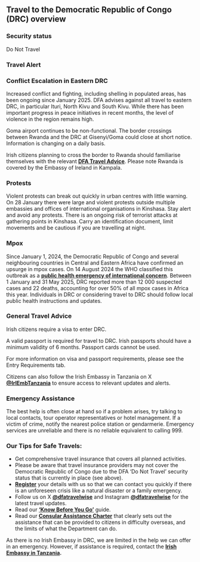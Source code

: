 ## Travel to the Democratic Republic of Congo (DRC) overview

### **Security status**

Do Not Travel

### **Travel Alert**

### **Conflict Escalation in Eastern DRC**

Increased conflict and fighting, including shelling in populated areas, has been ongoing since January 2025. DFA advises against all travel to eastern DRC, in particular Ituri, North Kivu and South Kivu. While there has been important progress in peace initiatives in recent months, the level of violence in the region remains high.

Goma airport continues to be non-functional. The border crossings between Rwanda and the DRC at Gisenyi/Goma could close at short notice. Information is changing on a daily basis.

Irish citizens planning to cross the border to Rwanda should familiarise themselves with the relevant [**DFA Travel Advice**](https://www.ireland.ie/en/dfa/overseas-travel/advice/rwanda/). Please note Rwanda is covered by the Embassy of Ireland in Kampala.

### **Protests**

Violent protests can break out quickly in urban centres with little warning. On 28 January there were large and violent protests outside multiple embassies and offices of international organisations in Kinshasa. Stay alert and avoid any protests. There is an ongoing risk of terrorist attacks at gathering points in Kinshasa. Carry an identification document, limit movements and be cautious if you are travelling at night.

### **Mpox**

Since January 1, 2024, the Democratic Republic of Congo and several neighbouring countries in Central and Eastern Africa have confirmed an upsurge in mpox cases. On 14 August 2024 the WHO classified this outbreak as a [**public health emergency of international concern**](https://www.who.int/news/item/14-08-2024-who-director-general-declares-mpox-outbreak-a-public-health-emergency-of-international-concern). Between 1 January and 31 May 2025, DRC reported more than 12 000 suspected cases and 22 deaths, accounting for over 50% of all mpox cases in Africa this year. Individuals in DRC or considering travel to DRC should follow local public health instructions and updates.

### **General Travel Advice**

Irish citizens require a visa to enter DRC.

A valid passport is required for travel to DRC. Irish passports should have a minimum validity of 6 months. Passport cards cannot be used.

For more information on visa and passport requirements, please see the Entry Requirements tab.

Citizens can also follow the Irish Embassy in Tanzania on X [**@IrlEmbTanzania**](https://twitter.com/irlembtanzania?lang=en) to ensure access to relevant updates and alerts.

### **Emergency Assistance**

The best help is often close at hand so if a problem arises, try talking to local contacts, tour operator representatives or hotel management. If a victim of crime, notify the nearest police station or gendarmerie. Emergency services are unreliable and there is no reliable equivalent to calling 999.

### **Our Tips for Safe Travels:**

* Get comprehensive travel insurance that covers all planned activities.
* Please be aware that travel insurance providers may not cover the Democratic Republic of Congo due to the DFA ‘Do Not Travel’ security status that is currently in place (see above).
* [**Register**](/en/dfa/overseas-travel/citizens-registration/) your details with us so that we can contact you quickly if there is an unforeseen crisis like a natural disaster or a family emergency.
* Follow us on X [**@dfatravelwise**](https://www.twitter.com/DFATravelWise) and Instagram [**@dfatravelwise**](https://www.instagram.com/dfatravelwise/) for the latest travel updates.
* Read our [**‘Know Before You Go’**](/en/dfa/overseas-travel/know-before-you-go-/) guide.
* Read our [**Consular Assistance Charter**](https://www.ireland.ie/en/dfa/overseas-travel/assistance-abroad/consular-assistance-charter/) that clearly sets out the assistance that can be provided to citizens in difficulty overseas, and the limits of what the Department can do.

As there is no Irish Embassy in DRC, we are limited in the help we can offer in an emergency. However, if assistance is required, contact the [**Irish Embassy in Tanzania**](/en/tanzania/daressalaam/)**.**